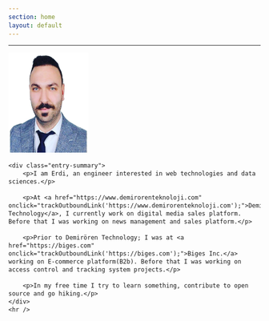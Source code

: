 ```yaml
---
section: home
layout: default
---
```


<div class="hfeed">
  <hr />
  <div class="hentry post no-border">
    <img src="/images/contents/NN.jpg" alt="Erdi Mollahüseyinoğlu" class="archive-thumbnail home-thumbnail" width="160" height="200" />

    <div class="entry-summary">
        <p>I am Erdi, an engineer interested in web technologies and data sciences.</p>

        <p>At <a href="https://www.demirorenteknoloji.com" onclick="trackOutboundLink('https://www.demirorenteknoloji.com');">Demirören Technology</a>, I currently work on digital media sales platform. Before that I was working on news management and sales platform.</p>

        <p>Prior to Demirören Technology; I was at <a href="https://biges.com" onclick="trackOutboundLink('https://biges.com');">Biges Inc.</a> working on E-commerce platform(B2b). Before that I was working on access control and tracking system projects.</p>

        <p>In my free time I try to learn something, contribute to open source and go hiking.</p>
    </div>
    <hr />
  </div>
</div>
